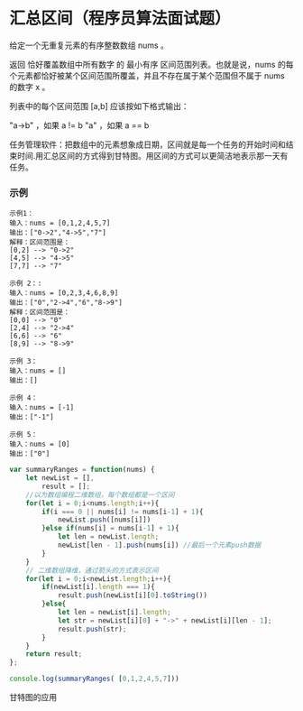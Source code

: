 # 汇总区间（程序员算法面试题）

给定一个无重复元素的有序整数数组 nums 。

返回 恰好覆盖数组中所有数字 的 最小有序 区间范围列表。也就是说，nums 的每个元素都恰好被某个区间范围所覆盖，并且不存在属于某个范围但不属于 nums 的数字 x 。

列表中的每个区间范围 [a,b] 应该按如下格式输出：

"a->b" ，如果 a != b
"a" ，如果 a == b

任务管理软件：把数组中的元素想象成日期，区间就是每一个任务的开始时间和结束时间.用汇总区间的方式得到甘特图。用区间的方式可以更简洁地表示那一天有任务。

### 示例

```
示例1：
输入：nums = [0,1,2,4,5,7]
输出：["0->2","4->5","7"]
解释：区间范围是：
[0,2] --> "0->2"
[4,5] --> "4->5"
[7,7] --> "7"

示例 2：:
输入：nums = [0,2,3,4,6,8,9]
输出：["0","2->4","6","8->9"]
解释：区间范围是：
[0,0] --> "0"
[2,4] --> "2->4"
[6,6] --> "6"
[8,9] --> "8->9"

示例 3：
输入：nums = []
输出：[]

示例 4：
输入：nums = [-1]
输出：["-1"]

示例 5：
输入：nums = [0]
输出：["0"]
```



``` js
var summaryRanges = function(nums) {
    let newList = [],
        result = [];
    //以为数组编程二维数组，每个数组都是一个区间
    for(let i = 0;i<nums.length;i++){
        if(i === 0 || nums[i] != nums[i-1] + 1){
            newList.push([nums[i]])
        }else if(nums[i] = nums[i-1] + 1){
            let len = newList.length;
            newList[len - 1].push(nums[i]) //最后一个元素push数据
        }
    }
    // 二维数组降维，通过箭头的方式表示区间
    for(let i = 0;i<newList.length;i++){
        if(newList[i].length === 1){
            result.push(newList[i][0].toString())
        }else{
            let len = newList[i].length;
            let str = newList[i][0] + "->" + newList[i][len - 1];
            result.push(str);
        }
    }
    return result;
};

console.log(summaryRanges( [0,1,2,4,5,7]))
```

甘特图的应用
